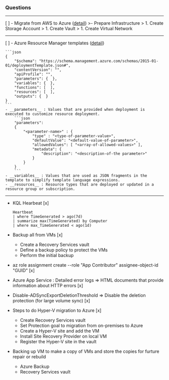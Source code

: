 ### Questions
---
[ ] - Migrate from AWS to Azure ([detail](https://docs.microsoft.com/en-us/azure/site-recovery/migrate-tutorial-aws-azure))
    >- Prepare Infrastructure
    >    1. Create Storage Account
    >    1. Create Vault
    >    1. Create Virtual Network

---

[ ] - Azure Resource Manager templates ([detail](https://docs.microsoft.com/en-us/azure/azure-resource-manager/resource-group-authoring-templates))

    ```json
    {
        "$schema": "https://schema.management.azure.com/schemas/2015-01-01/deploymentTemplate.json#",
        "contentVersion": "",
        "apiProfile": "",
        "parameters": {  },
        "variables": {  },
        "functions": [  ],
        "resources": [  ],
        "outputs": {  }
    }
    ```
    - __parameters__ : Values that are provided when deployment is executed to customize resource deployment.
        ```json
        "parameters": 
        {
            "<parameter-name>" : {
                "type" : "<type-of-parameter-value>",
                "defaultValue": "<default-value-of-parameter>",
                "allowedValues": [ "<array-of-allowed-values>" ],
                "metadata": {
                    "description": "<description-of-the parameter>" 
                }
            }
        }
        ```
    - __variables__ : Values that are used as JSON fragments in the template to simplify template language expressions.
    - __resources__ : Resource types that are deployed or updated in a resource group or subscription.

---

- KQL Hearbeat [x]
    ```KQL
    Heartbeat
    | where TimeGenerated > ago(7d)
    | summarize max(TimeGenerated) by Computer
    | where max_TimeGenerated < ago(1d)
    ```

- Backup all from VMs [x]
    - Create a Recovery Services vault
    - Define a backup policy to protect the VMs
    - Perform the initial backup

- az role assignment create --role "App Contributor" assignee-object-id "GUID" [x]

- Azure App Service : Detailed error logs => HTML documents that provide information about HTTP errors [x]

- Disable-ADSyncExportDeletionThreshold => Disable the deletion protection (for large volume sync) [x]

- Steps to do Hyper-V migration to Azure [x]
    - Create Recovery Services vault
    - Set Protection goal to migration from on-premises to Azure
    - Create a Hyper-V site and add the VM
    - Install Site Recovery Provider on local VM
    - Register the Hyper-V site in the vault

- Backing up VM to make a copy of VMs and store the copies for furture repair or rebuild
    - Azure Backup
    - Recovery Services vault

